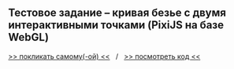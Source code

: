 ## Тестовое задание &ndash; кривая безье с двумя интерактивными точками (PixiJS на базе WebGL)
[>> покликать самому(-ой) <<](https://pixigolf-by-vaniya-k.netlify.app/)&nbsp;&nbsp;&nbsp;/&nbsp;&nbsp;&nbsp;[>> посмотреть код <<](https://github.com/vaniya-k/pixigolf)